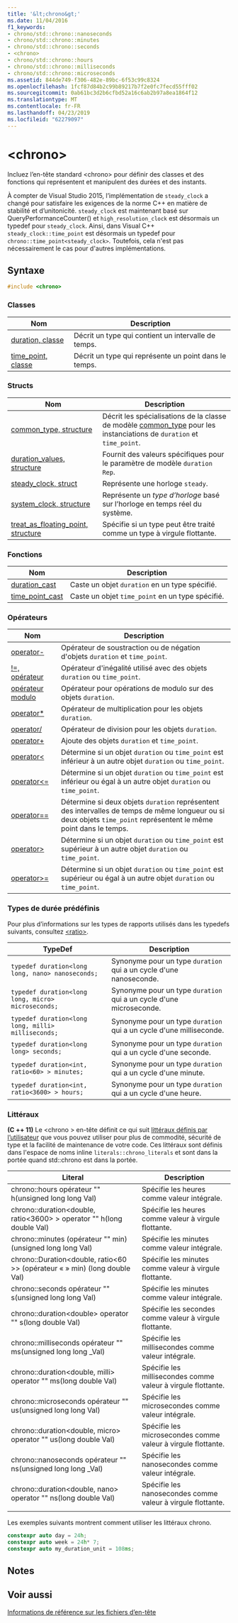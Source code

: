 ```yaml
---
title: '&lt;chrono&gt;'
ms.date: 11/04/2016
f1_keywords:
- chrono/std::chrono::nanoseconds
- chrono/std::chrono::minutes
- chrono/std::chrono::seconds
- <chrono>
- chrono/std::chrono::hours
- chrono/std::chrono::milliseconds
- chrono/std::chrono::microseconds
ms.assetid: 844de749-f306-482e-89bc-6f53c99c8324
ms.openlocfilehash: 1fcf87d84b2c99b89217b7f2e0fc7fecd55fff02
ms.sourcegitcommit: 0ab61bc3d2b6cfbd52a16c6ab2b97a8ea1864f12
ms.translationtype: MT
ms.contentlocale: fr-FR
ms.lasthandoff: 04/23/2019
ms.locfileid: "62279097"
---
```

# <a name="ltchronogt"></a>&lt;chrono&gt;

Incluez l’en-tête standard \<chrono> pour définir des classes et des fonctions qui représentent et manipulent des durées et des instants.

À compter de Visual Studio 2015, l’implémentation de `steady_clock` a changé pour satisfaire les exigences de la norme C++ en matière de stabilité et d’unitonicité. `steady_clock` est maintenant basé sur QueryPerformanceCounter() et `high_resolution_clock` est désormais un typedef pour `steady_clock`. Ainsi, dans Visual C++ `steady_clock::time_point` est désormais un typedef pour `chrono::time_point<steady_clock>`. Toutefois, cela n'est pas nécessairement le cas pour d'autres implémentations.

## <a name="syntax"></a>Syntaxe

```cpp
#include <chrono>
```

### <a name="classes"></a>Classes

|Nom|Description|
|----------|-----------------|
|[duration, classe](../standard-library/duration-class.md)|Décrit un type qui contient un intervalle de temps.|
|[time_point, classe](../standard-library/time-point-class.md)|Décrit un type qui représente un point dans le temps.|

### <a name="structs"></a>Structs

|Nom|Description|
|----------|-----------------|
|[common_type, structure](../standard-library/common-type-structure.md)|Décrit les spécialisations de la classe de modèle [common_type](../standard-library/common-type-class.md) pour les instanciations de `duration` et `time_point`.|
|[duration_values, structure](../standard-library/duration-values-structure.md)|Fournit des valeurs spécifiques pour le paramètre de modèle `duration` `Rep`.|
|[steady_clock, struct](../standard-library/steady-clock-struct.md)|Représente une horloge `steady`.|
|[system_clock, structure](../standard-library/system-clock-structure.md)|Représente un *type d’horloge* basé sur l’horloge en temps réel du système.|
|[treat_as_floating_point, structure](../standard-library/treat-as-floating-point-structure.md)|Spécifie si un type peut être traité comme un type à virgule flottante.|

### <a name="functions"></a>Fonctions

|Nom|Description|
|----------|-----------------|
|[duration_cast](../standard-library/chrono-functions.md#duration_cast)|Caste un objet `duration` en un type spécifié.|
|[time_point_cast](../standard-library/chrono-functions.md#time_point_cast)|Caste un objet `time_point` en un type spécifié.|

### <a name="operators"></a>Opérateurs

|Nom|Description|
|----------|-----------------|
|[operator-](../standard-library/chrono-operators.md#operator-)|Opérateur de soustraction ou de négation d'objets `duration` et `time_point`.|
|[!=, opérateur](../standard-library/chrono-operators.md#op_neq)|Opérateur d'inégalité utilisé avec des objets `duration` ou `time_point`.|
|[opérateur modulo](../standard-library/chrono-operators.md#op_modulo)|Opérateur pour opérations de modulo sur des objets `duration`.|
|[operator*](../standard-library/chrono-operators.md#op_star)|Opérateur de multiplication pour les objets `duration`.|
|[operator/](../standard-library/chrono-operators.md#op_div)|Opérateur de division pour les objets `duration`.|
|[operator+](../standard-library/chrono-operators.md#op_add)|Ajoute des objets `duration` et `time_point`.|
|[operator&lt;](../standard-library/chrono-operators.md#op_lt)|Détermine si un objet `duration` ou `time_point` est inférieur à un autre objet `duration` ou `time_point`.|
|[operator&lt;=](../standard-library/chrono-operators.md#op_lt_eq)|Détermine si un objet `duration` ou `time_point` est inférieur ou égal à un autre objet `duration` ou `time_point`.|
|[operator==](../standard-library/chrono-operators.md#op_eq_eq)|Détermine si deux objets `duration` représentent des intervalles de temps de même longueur ou si deux objets `time_point` représentent le même point dans le temps.|
|[operator&gt;](../standard-library/chrono-operators.md#op_gt)|Détermine si un objet `duration` ou `time_point` est supérieur à un autre objet `duration` ou `time_point`.|
|[operator&gt;=](../standard-library/chrono-operators.md#op_gt_eq)|Détermine si un objet `duration` ou `time_point` est supérieur ou égal à un autre objet `duration` ou `time_point`.|

### <a name="predefined-duration-types"></a>Types de durée prédéfinis

Pour plus d’informations sur les types de rapports utilisés dans les typedefs suivants, consultez [\<ratio>](../standard-library/ratio.md).

|TypeDef|Description|
|-------------|-----------------|
|`typedef duration<long long, nano> nanoseconds;`|Synonyme pour un type `duration` qui a un cycle d'une nanoseconde.|
|`typedef duration<long long, micro> microseconds;`|Synonyme pour un type `duration` qui a un cycle d'une microseconde.|
|`typedef duration<long long, milli> milliseconds;`|Synonyme pour un type `duration` qui a un cycle d'une milliseconde.|
|`typedef duration<long long> seconds;`|Synonyme pour un type `duration` qui a un cycle d'une seconde.|
|`typedef duration<int, ratio<60> > minutes;`|Synonyme pour un type `duration` qui a un cycle d'une minute.|
|`typedef duration<int, ratio<3600> > hours;`|Synonyme pour un type `duration` qui a un cycle d'une heure.|

### <a name="literals"></a>Littéraux

**(C ++ 11)**  Le \<chrono > en-tête définit ce qui suit [littéraux définis par l’utilisateur](../cpp/user-defined-literals-cpp.md) que vous pouvez utiliser pour plus de commodité, sécurité de type et la facilité de maintenance de votre code. Ces littéraux sont définis dans l'espace de noms inline `literals::chrono_literals` et sont dans la portée quand std::chrono est dans la portée.

|Literal|Description|
|-------------|-----------------|
|chrono::hours opérateur "" h(unsigned long long Val)|Spécifie les heures comme valeur intégrale.|
|chrono::duration\<double, ratio\<3600> > operator "" h(long double Val)|Spécifie les heures comme valeur à virgule flottante.|
|chrono::minutes (opérateur "" min)(unsigned long long Val)|Spécifie les minutes comme valeur intégrale.|
|chrono::Duration\<double, ratio\<60 >> (opérateur « » min) (long double Val)|Spécifie les minutes comme valeur à virgule flottante.|
|chrono::seconds opérateur "" s(unsigned long long Val)|Spécifie les minutes comme valeur intégrale.|
|chrono::duration\<double> operator "" s(long double Val)|Spécifie les secondes comme valeur à virgule flottante.|
|chrono::milliseconds opérateur "" ms(unsigned long long _Val)|Spécifie les millisecondes comme valeur intégrale.|
|chrono::duration\<double, milli> operator "" ms(long double Val)|Spécifie les millisecondes comme valeur à virgule flottante.|
|chrono::microseconds opérateur "" us(unsigned long long Val)|Spécifie les microsecondes comme valeur intégrale.|
|chrono::duration\<double, micro> operator "" us(long double Val)|Spécifie les microsecondes comme valeur à virgule flottante.|
|chrono::nanoseconds opérateur "" ns(unsigned long long _Val)|Spécifie les nanosecondes comme valeur intégrale.|
|chrono::duration\<double, nano> operator "" ns(long double Val)|Spécifie les nanosecondes comme valeur à virgule flottante.|
|||

Les exemples suivants montrent comment utiliser les littéraux chrono.

```cpp
constexpr auto day = 24h;
constexpr auto week = 24h* 7;
constexpr auto my_duration_unit = 108ms;
```

## <a name="remarks"></a>Notes

## <a name="see-also"></a>Voir aussi

[Informations de référence sur les fichiers d’en-tête](../standard-library/cpp-standard-library-header-files.md)<br/>
